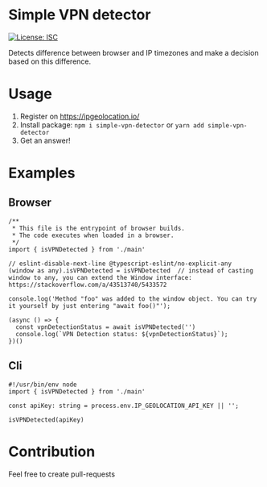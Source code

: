 # Simple VPN detector

[![License: ISC](https://img.shields.io/badge/License-ISC-blue.svg)](https://opensource.org/licenses/ISC)


Detects difference between browser and IP timezones and make a decision based on this difference.

# Usage

1. Register on https://ipgeolocation.io/
2. Install package: `npm i simple-vpn-detector` or `yarn add simple-vpn-detector`
3. Get an answer!

# Examples

## Browser

```
/**
 * This file is the entrypoint of browser builds.
 * The code executes when loaded in a browser.
 */
import { isVPNDetected } from './main'

// eslint-disable-next-line @typescript-eslint/no-explicit-any
(window as any).isVPNDetected = isVPNDetected  // instead of casting window to any, you can extend the Window interface: https://stackoverflow.com/a/43513740/5433572

console.log('Method "foo" was added to the window object. You can try it yourself by just entering "await foo()"');

(async () => {
  const vpnDetectionStatus = await isVPNDetected('')
  console.log(`VPN Detection status: ${vpnDetectionStatus}`);
})()
```

## Cli

```
#!/usr/bin/env node
import { isVPNDetected } from './main'

const apiKey: string = process.env.IP_GEOLOCATION_API_KEY || '';

isVPNDetected(apiKey)
```

# Contribution

Feel free to create pull-requests